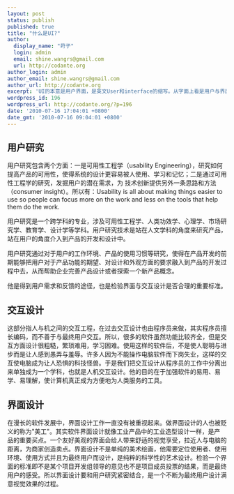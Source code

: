 ```yaml
---
layout: post
status: publish
published: true
title: "什么是UI?"
author:
  display_name: "莳子"
  login: admin
  email: shine.wangrs@gmail.com
  url: http://codante.org
author_login: admin
author_email: shine.wangrs@gmail.com
author_url: http://codante.org
excerpt: 'UI的本意是用户界面，是英文User和interface的缩写。从字面上看是用户与界面2个组成部分，但实际上还包括用户与界面之间的交互关系，所以这样可分为3个方向，他们分别是：用户研究、交互设计、界面设计。 '
wordpress_id: 196
wordpress_url: http://codante.org/?p=196
date: '2010-07-16 17:04:01 +0800'
date_gmt: '2010-07-16 09:04:01 +0800'
---
```



## 用户研究

用户研究包含两个方面：一是可用性工程学（usability Engineering），研究如何提高产品的可用性，使得系统的设计更容易被人使用、学习和记忆；二是通过可用性工程学的研究，发掘用户的潜在需求，为 技术创新提供另外一条思路和方法（consumer insight）。所以有：Usability is all about making things easier to use so people can focus more on the work and less on the tools that help them do the work.

用户研究是一个跨学科的专业，涉及可用性工程学、人类功效学、心理学、市场研究学、教育学、设计学等学科。用户研究技术是站在人文学科的角度来研究产品，站在用户的角度介入到产品的开发和设计中。

用户研究通过对于用户的工作环境、产品的使用习惯等研究，使得在产品开发的前期能够把用户对于产品功能的期望、对设计和外观方面的要求融入到产品的开发过程中去，从而帮助企业完善产品设计或者探索一个新产品概念。

他是得到用户需求和反馈的途径，也是检验界面与交互设计是否合理的重要标准。

## 交互设计

这部分指人与机之间的交互工程，在过去交互设计也由程序员来做，其实程序员擅长编码，而不善于与最终用户交互。所以，很多的软件虽然功能比较齐全，但是交 互方面设计很粗糙，繁琐难用，学习困难。使用这样的软件后，不是使人聪明与进步而是让人感到愚弄与羞辱。许多人因为不能操作电脑软件而下岗失业，这样的交 互使电脑成为让人恐惧的科技怪兽。于是我们把交互设计从程序员的工作中分离出来单独成为一个学科，也就是人机交互设计。他的目的在于加强软件的易用、易 学、易理解，使计算机真正成为方便地为人类服务的工具。

## 界面设计

在漫长的软件发展中，界面设计工作一直没有被重视起来。做界面设计的人也被贬义的称为"美工"。其实软件界面设计就像工业产品中的工业造型设计一样，是产 品的重要买点。一个友好美观的界面会给人带来舒适的视觉享受，拉近人与电脑的距离，为商家创造卖点。界面设计不是单纯的美术绘画，他需要定位使用者、使用 环境、使用方式并且为最终用户而设计，是纯粹的科学性的艺术设计。检验一个界面的标准即不是某个项目开发组领导的意见也不是项目成员投票的结果，而是最终 用户的感受。所以界面设计要和用户研究紧密结合，是一个不断为最终用户设计满意视觉效果的过程。